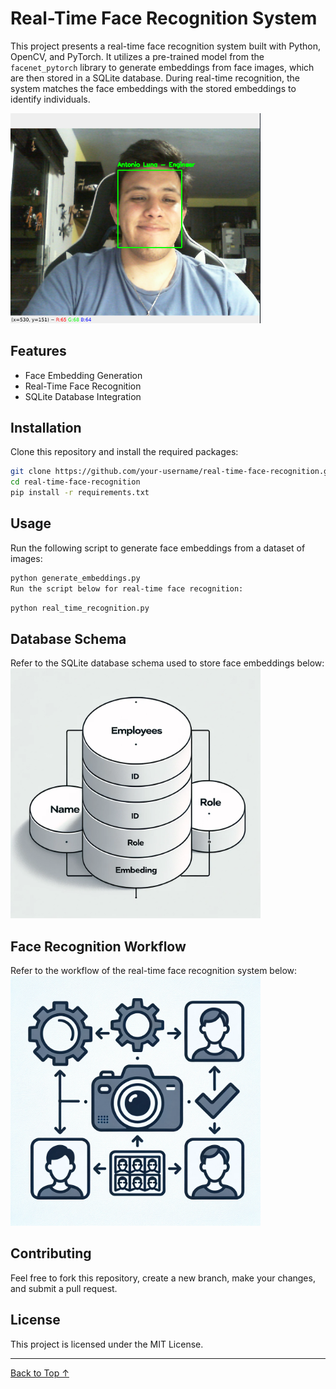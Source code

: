 # Real-Time Face Recognition System

This project presents a real-time face recognition system built with Python, OpenCV, and PyTorch. It utilizes a pre-trained model from the `facenet_pytorch` library to generate embeddings from face images, which are then stored in a SQLite database. During real-time recognition, the system matches the face embeddings with the stored embeddings to identify individuals.

<img src="images/example.png" width="400">

## Features
- Face Embedding Generation
- Real-Time Face Recognition
- SQLite Database Integration

## Installation
Clone this repository and install the required packages:
```bash
git clone https://github.com/your-username/real-time-face-recognition.git
cd real-time-face-recognition
pip install -r requirements.txt
```

## Usage
Run the following script to generate face embeddings from a dataset of images:
```bash
python generate_embeddings.py
Run the script below for real-time face recognition:
```

```bash
python real_time_recognition.py
```

## Database Schema
Refer to the SQLite database schema used to store face embeddings below:
<img src="images/diagram_1.png" width="400">

## Face Recognition Workflow
Refer to the workflow of the real-time face recognition system below:
<img src="images/diagram_2.png" width="400">

## Contributing
Feel free to fork this repository, create a new branch, make your changes, and submit a pull request.

## License
This project is licensed under the MIT License.

---

[Back to Top ↑](#real-time-face-recognition-system)
